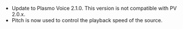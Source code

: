 - Update to Plasmo Voice 2.1.0. This version is not compatible with PV 2.0.x.
- Pitch is now used to control the playback speed of the source.
